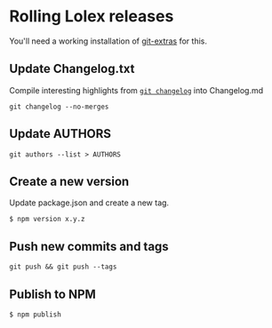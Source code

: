# Rolling Lolex releases

You'll need a working installation of [git-extras](https://github.com/tj/git-extras) for this.

## Update Changelog.txt

Compile interesting highlights from [`git changelog`](https://github.com/tj/git-extras/blob/master/Commands.md#git-changelog) into Changelog.md

    git changelog --no-merges

## Update AUTHORS

    git authors --list > AUTHORS

## Create a new version

Update package.json and create a new tag.

```
$ npm version x.y.z
```

## Push new commits and tags
```
git push && git push --tags
```

## Publish to NPM

```
$ npm publish
```

